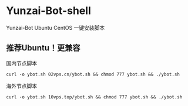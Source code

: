 # Yunzai-Bot-shell
Yunzai-Bot Ubuntu CentOS
一键安装脚本

## 推荐Ubuntu！更兼容
国内节点脚本
```
curl -o ybot.sh 02vps.cn/ybot.sh && chmod 777 ybot.sh && ./ybot.sh
```
海外节点脚本
```
curl -o ybot.sh 10vps.top/ybot.sh && chmod 777 ybot.sh && ./ybot.sh
```
